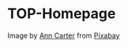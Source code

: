 # TOP-Homepage

Image by <a href="https://pixabay.com/users/anncarter-162688/?utm_source=link-attribution&utm_medium=referral&utm_campaign=image&utm_content=1568623">Ann Carter</a> from <a href="https://pixabay.com//?utm_source=link-attribution&utm_medium=referral&utm_campaign=image&utm_content=1568623">Pixabay</a>